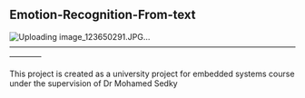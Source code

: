 ## Emotion-Recognition-From-text
![Uploading image_123650291.JPG…]()
————————————————————————————————————————

This project is created as a university project for embedded systems course under the supervision of Dr Mohamed Sedky
